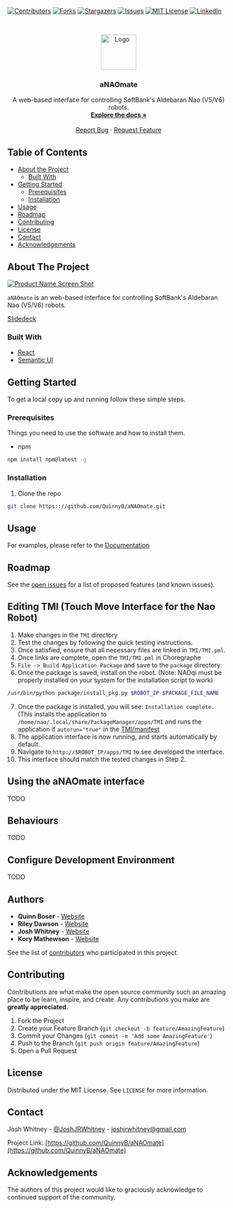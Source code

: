 [![Contributors][contributors-shield]][contributors-url]
[![Forks][forks-shield]][forks-url]
[![Stargazers][stars-shield]][stars-url]
[![Issues][issues-shield]][issues-url]
[![MIT License][license-shield]][license-url]
[![LinkedIn][linkedin-shield]][linkedin-url]



<!-- PROJECT LOGO -->
<br />
<p align="center">
  <a href="https://github.com/QuinnyB/aNAOmate">
    <img src="src/images/icon.png" alt="Logo" width="80" height="80">
  </a>

  <h3 align="center">aNAOmate</h3>

  <p align="center">
    A web-based interface for controlling SoftBank's Aldebaran Nao (V5/V6) robots.
    <br />
    <a href="https://github.com/QuinnyB/aNAOmate/wiki"><strong>Explore the docs »</strong></a>
    <br />
    <br />
    <a href="https://github.com/QuinnyB/aNAOmate/issues">Report Bug</a>
    ·
    <a href="https://github.com/QuinnyB/aNAOmate/issues">Request Feature</a>
  </p>
</p>



<!-- TABLE OF CONTENTS -->
## Table of Contents

* [About the Project](#about-the-project)
  * [Built With](#built-with)
* [Getting Started](#getting-started)
  * [Prerequisites](#prerequisites)
  * [Installation](#installation)
* [Usage](#usage)
* [Roadmap](#roadmap)
* [Contributing](#contributing)
* [License](#license)
* [Contact](#contact)
* [Acknowledgements](#acknowledgements)



<!-- ABOUT THE PROJECT -->
## About The Project

[![Product Name Screen Shot][product-screenshot]](https://QuinnyB.github.io/aNAOmate/)

`aNAOmate` is an web-based interface for controlling SoftBank's Aldebaran Nao (V5/V6) robots.

[Slidedeck](https://docs.google.com/presentation/d/1Xc7OqAw_QCwlj7EUV_w8caj6bt-i0rDLMv9rSqkYeyo/edit#slide=id.p)

### Built With

* [React](https://reactjs.org/)
* [Semantic UI](https://semantic-ui.com/)



<!-- GETTING STARTED -->
## Getting Started

To get a local copy up and running follow these simple steps.

### Prerequisites

Things you need to use the software and how to install them.
* npm
```sh
npm install npm@latest -g
```

### Installation
 
1. Clone the repo
```sh
git clone https:://github.com/QuinnyB/aNAOmate.git
```

<!-- USAGE EXAMPLES -->
## Usage

For examples, please refer to the [Documentation](https://github.com/QuinnyB/aNAOmate/wiki)

<!-- ROADMAP -->
## Roadmap

See the [open issues](https://github.com/QuinnyB/aNAOmate/issues) for a list of proposed features (and known issues).

## Editing TMI (Touch Move Interface for the Nao Robot)

1. Make changes in the `TMI` directory
2. Test the changes by following the quick testing instructions.
3. Once satisfied, ensure that all necessary files are linked in `TMI/TMI.pml`.
4. Once links are complete, open the `TMI/TMI.pml` in Choregraphe
5. `File -> Build Application Package` and save to the `package` directory.
6. Once the package is saved, install on the robot. (Note: NAOqi must be properly installed on your system for the installation script to work)

```sh
/usr/bin/python package/install_pkg.py $ROBOT_IP $PACKAGE_FILE_NAME
```

7. Once the package is installed, you will see: `Installation complete.` (This installs the application to `/home/nao/.local/share/PackageManager/apps/TMI` and runs the application if `autorun="true"` in the [TMI/manifest](https://github.com/QuinnyB/aNAOmate/blob/master/TMI/manifest.xml)
8. The application interface is now running, and starts automatically by default.
9. Navigate to `http://$ROBOT_IP/apps/TMI` to see developed the interface.
10. This interface should match the tested changes in Step 2.

## Using the aNAOmate interface

TODO

## Behaviours

TODO

## Configure Development Environment

TODO

## Authors

* **Quinn Boser** - [Website](#)
* **Riley Dawson** - [Website](#)
* **Josh Whitney** - [Website](#)
* **Kory Mathewson** - [Website](https://korymathewson.com)

See the list of [contributors](https://github.com/QuinnyB/aNAOmate/contributors) who participated in this project.

<!-- CONTRIBUTING -->
## Contributing

Contributions are what make the open source community such an amazing place to be learn, inspire, and create. Any contributions you make are **greatly appreciated**.

1. Fork the Project
2. Create your Feature Branch (`git checkout -b feature/AmazingFeature`)
3. Commit your Changes (`git commit -m 'Add some AmazingFeature'`)
4. Push to the Branch (`git push origin feature/AmazingFeature`)
5. Open a Pull Request



<!-- LICENSE -->
## License

Distributed under the MIT License. See `LICENSE` for more information.



<!-- CONTACT -->
## Contact

Josh Whitney - [@JoshJRWhitney](https://twitter.com/JoshJRWhitney) - joshjrwhitney@gmail.com

Project Link: [https://github.com/QuinnyB/aNAOmate](https://github.com/QuinnyB/aNAOmate)



<!-- ACKNOWLEDGEMENTS -->
## Acknowledgements

The authors of this project would like to graciously acknowledge to continued support of the community.




<!-- MARKDOWN LINKS & IMAGES -->
<!-- https://www.markdownguide.org/basic-syntax/#reference-style-links -->
[contributors-shield]: https://img.shields.io/github/contributors/QuinnyB/aNAOmate.svg?style=flat-square
[contributors-url]: https://github.com/QuinnyB/aNAOmate/graphs/contributors
[forks-shield]: https://img.shields.io/github/forks/QuinnyB/aNAOmate.svg?style=flat-square
[forks-url]: https://github.com/QuinnyB/aNAOmate/network/members
[stars-shield]: https://img.shields.io/github/stars/QuinnyB/aNAOmate.svg?style=flat-square
[stars-url]: https://github.com/QuinnyB/aNAOmate/stargazers
[issues-shield]: https://img.shields.io/github/issues/QuinnyB/aNAOmate.svg?style=flat-square
[issues-url]: https://github.com/QuinnyB/aNAOmate/issues
[license-shield]: https://img.shields.io/github/license/QuinnyB/aNAOmate.svg?style=flat-square
[license-url]: https://github.com/QuinnyB/aNAOmate/blob/master/LICENSE.txt
[linkedin-shield]: https://img.shields.io/badge/-LinkedIn-black.svg?style=flat-square&logo=linkedin&colorB=555
[linkedin-url]: https://www.linkedin.com/in/josh-whitney-1b2241b4/
[product-screenshot]: https://user-images.githubusercontent.com/22296749/67176047-b686d380-f385-11e9-8a8c-473565b21551.png
